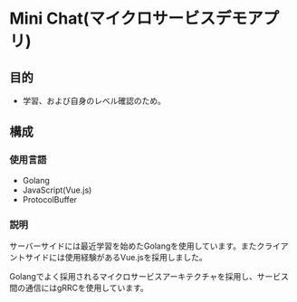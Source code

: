 # Mini Chat(マイクロサービスデモアプリ)
## 目的
- 学習、および自身のレベル確認のため。
## 構成
### 使用言語
- Golang
- JavaScript(Vue.js)
- ProtocolBuffer
### 説明
サーバーサイドには最近学習を始めたGolangを使用しています。またクライアントサイドには使用経験があるVue.jsを採用しました。


Golangでよく採用されるマイクロサービスアーキテクチャを採用し、サービス間の通信にはgRRCを使用しています。
